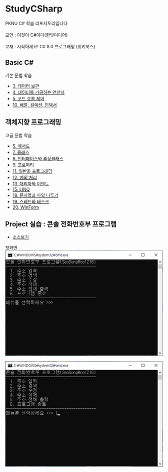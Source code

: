 # StudyCSharp
PKNU C# 학습 리포지토리입니다 <br><br>
교안 : 이것이 C#이다(한빛미디어) <br><br>
교재 : 시작하세요! C# 8.0 프로그래밍 (위키북스)

## Basic C#
기본 문법 학습

- [3. 데이터 보관](https://github.com/SeoDongWoo1216/StudyCSharp21/tree/main/chap03/Chap03App)
- [4. 데이터를 가공하는 연산자](https://github.com/SeoDongWoo1216/StudyCSharp21/tree/main/chap04/Chap04App)
- [5. 코드 흐름 제어](https://github.com/SeoDongWoo1216/StudyCSharp21/tree/main/chap05/Chap05App)
- [10. 배열, 컬렉션, 인덱서](https://github.com/SeoDongWoo1216/StudyCSharp21/tree/main/chap10/chap10App)

## 객체지향 프로그래밍
고급 문법 학습
- [5. 메서드](https://github.com/SeoDongWoo1216/StudyCSharp21/tree/main/chap06/Chap06App)
- [7. 클래스](https://github.com/SeoDongWoo1216/StudyCSharp21/tree/main/chap07/Chap07App)
- [8. 인터페이스와 추상클래스](https://github.com/SeoDongWoo1216/StudyCSharp21/tree/main/chap08/Chap08App)
- [9. 프로퍼티](https://github.com/SeoDongWoo1216/StudyCSharp21/tree/main/chap09/chap09App)
- [11. 일반화 프로그래밍](https://github.com/SeoDongWoo1216/StudyCSharp21/tree/main/chap11/chap11App)
- [12. 예외 처리](https://github.com/SeoDongWoo1216/StudyCSharp21/tree/main/chap12/chap12App)
- [13. 대리자와 이벤트](https://github.com/SeoDongWoo1216/StudyCSharp21/tree/main/chap13/chap13App)
- [15. LINQ](https://github.com/SeoDongWoo1216/StudyCSharp21/tree/main/chap15/Chap15App)
- [18. 문자열과 파일 다루기](https://github.com/SeoDongWoo1216/StudyCSharp21/tree/main/chap18/chap18App)
- [19. 스레드와 테스크](https://github.com/SeoDongWoo1216/StudyCSharp21/tree/main/chap19/Chap19App)
- [20. WinForm](https://github.com/SeoDongWoo1216/StudyCSharp21/tree/main/chap20/chap20App)


## Project 실습 : 콘솔 전화번호부 프로그램
- [소스보기](https://github.com/SeoDongWoo1216/StudyCSharp21/tree/main/chap99/chap99App/21_03_04_AddressBookApp)

첫화면
![첫화면](https://github.com/SeoDongWoo1216/StudyCSharp21/blob/main/chap99/chap99App/21_03_04_AddressBookApp/ResultImage/0%EC%B2%AB%ED%99%94%EB%A9%B4.png "첫 화면")

![입력](https://github.com/SeoDongWoo1216/StudyCSharp21/blob/main/chap99/chap99App/21_03_04_AddressBookApp/ResultImage/1%EC%9E%85%EB%A0%A5_01.png "입력")


